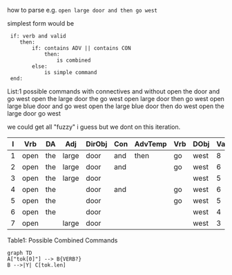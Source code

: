 
how to parse
e.g. `open large door and then go west`

simplest form would be 

```
 if: verb and valid
 	then: 
 		if: contains ADV || contains CON
 			then:
 				is combined
 		else:
 			is simple command
 end:
```

List:1 possible commands with connectives and without
open the door and go west
open the large door the go west
open large door then go west
open large blue door and go west
open the large blue door then do west
open the large door go west

we could get all "fuzzy" i guess but we dont on this iteration.

| I | Vrb  | DA  | Adj   | DirObj | Con | AdvTemp |  Vrb  | DObj | Valid |
| --- | --- | --- | --- | --- | --- | --- | --- | --- | --- |
| 1 | open | the | large | door | and | then | go | west | 8 | Y |
| 2 | open | the | large | door | and |      | go | west | 6 | Y |
| 3 | open | the | large | door |     |      |    | west | 5 | N |
| 4 | open | the |       | door | and |		 | go | west | 6 | Y |
| 5 | open | the |       | door |     | 	 | go | west | 5 | N |
| 6 | open | the |       | door |     |    	 | 	  |	west | 4 | N |
| 7 | open | 	 | large | door |     |    	 | 	  |	west | 3 | N |
Table1: Possible Combined Commands


```mermaid
graph TD
A["tok[0]"] --> B{VERB?} 
B -->|Y| C[tok.len]
```


